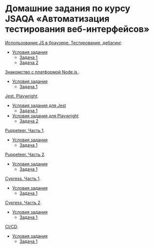 # Домашние задания по курсу JSAQA «Автоматизация тестирования веб-интерфейсов»


[Использование JS в браузере. Тестирование, дебагинг](https://github.com/Elena-Yakovleva/JSAQA/blob/main/lection1/README.md).
* [Условия задания](https://github.com/Elena-Yakovleva/JSAQA/blob/main/lection1/lection1.md)
  * [Задача 1](https://github.com/Elena-Yakovleva/JSAQA/blob/main/lection1/index.html)
  * [Задача 2](https://github.com/Elena-Yakovleva/JSAQA/blob/lection1-task2/lection1/index.html)

[Знакомство с платформой Node.js ](https://github.com/Elena-Yakovleva/JSAQA/blob/main/lection2/README.md).
* [Условия задания](https://github.com/Elena-Yakovleva/JSAQA/blob/main/lection2/lection2.md)
  * [Задача 1](https://github.com/Elena-Yakovleva/JSAQA/blob/main/lection2/index.js)


[Jest. Playwright]().
* [Условия задания для Jest]()
  * [Задача 1]()
* [Условия задания для Playwright]()
  * [Задача 2]()


[Puppeteer. Часть 1]().
* [Условия задания]()
  * [Задача 1]()


[Puppeteer. Часть 2]().
* [Условия задания]()
  * [Задача 1]()

[Cypress. Часть 1]().
* [Условия задания]()
  * [Задача 1]()

[Cypress. Часть 2]().
* [Условия задания]()
  * [Задача 1]()

[CI/СD]().
* [Условия задания]()
  * [Задача 1]()